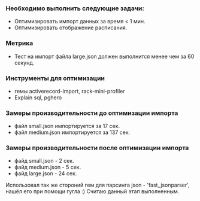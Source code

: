 ### Необходимо выполнить следующие задачи:
- Оптимизировать импорт данных за время < 1 мин.
- Оптимизировать отображение расписания.

### Метрика
- Тест на импорт файла large.json должен выполнится менее чем за 60 секунд.

### Инструменты для оптимизации
- гемы activerecord-import, rack-mini-profiler
- Explain sql, pghero

### Замеры производительности до оптимизации импорта
- файл small.json импортируется за 17 сек.
- файл medium.json импортируется за 137 сек.

### Замеры производительности после оптимизации импорта
- файд small.json - 2 сек.
- файд medium.json - 5 сек.
- файд large.json - 24 сек.

Использовал так же стороний гем для парсинга json - 'fast_jsonparser', нашёл его при помощи гугла :)
Считаю данный этап выполненным.


